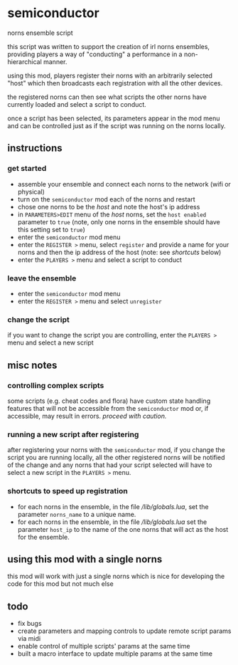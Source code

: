 # semiconductor

norns ensemble script

this script was written to support the creation of irl norns ensembles, providing players a way of "conducting" a performance in a non-hierarchical manner.

using this mod, players register their norns with an arbitrarily selected "host" which then broadcasts each registration with all the other devices.

the registered norns can then see what scripts the other norns have currently loaded and select a script to conduct.

once a script has been selected, its parameters appear in the mod menu and can be controlled just as if the script was running on the norns locally.

## instructions

### get started

* assemble your ensemble and connect each norns to the network (wifi or physical)
* turn on the `semiconductor` mod each of the norns and restart
* chose one norns to be the *host* and note the host's ip address 
* in `PARAMETERS>EDIT` menu of the *host* norns, set the `host enabled` parameter to `true` (note, only one norns in the ensemble should have this setting set to `true`) 
* enter the `semiconductor` mod menu
* enter the `REGISTER >` menu, select `register` and provide a name for your norns and then the ip address of the host (note: see *shortcuts* below)
* enter the `PLAYERS >` menu and select a script to conduct 

### leave the ensemble
* enter the `semiconductor` mod menu
* enter the `REGISTER >` menu and select `unregister`

### change the script
if you want to change the script you are controlling, enter the `PLAYERS >` menu and select a new script

## misc notes
### controlling complex scripts 
some scripts (e.g. cheat codes and flora) have custom state handling features that will not be accessible from the `semiconductor` mod or, if accessible, may result in errors. *proceed with caution.*

### running a new script after registering
after registering your norns with the `semiconductor` mod, if you change the script you are running locally, all the other registered norns will be notified of the change and any norns that had your script selected will have to select a new script in the `PLAYERS >` menu.

### shortcuts to speed up registration
* for each norns in the ensemble, in the file */lib/globals.lua*, set the parameter `norns_name` to a unique name.
* for each norns in the ensemble, in the file */lib/globals.lua* set the parameter `host_ip` to the name of the one norns that will act as the host for the ensemble.

## using this mod with a single norns
this mod will work with just a single norns which is nice for developing the code for this mod but not much else 

## todo
* fix bugs
* create parameters and mapping controls to update remote script params via midi
* enable control of multiple scripts' params at the same time
* built a macro interface to update multiple params at the same time


